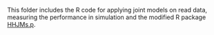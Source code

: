 This folder includes the R code for applying joint models on read data, measuring the performance in simulation and the modified R package [HHJMs.p](HHJMs-p.tar.gz).
